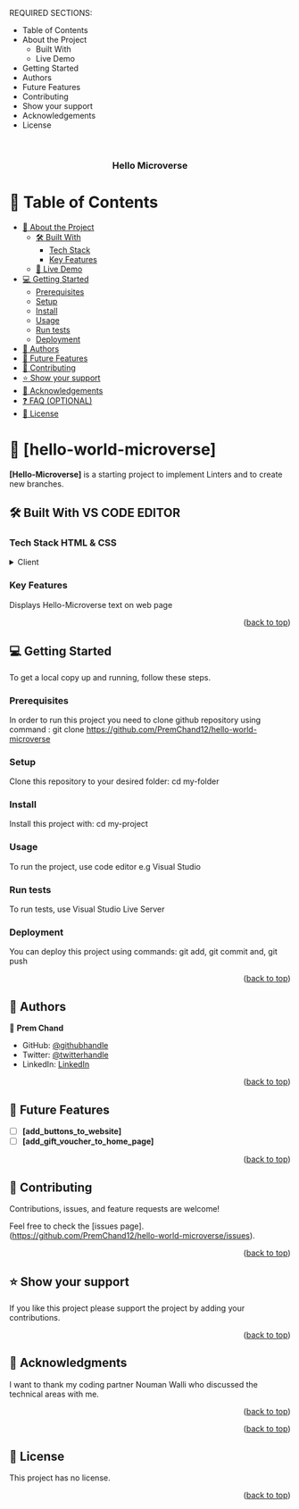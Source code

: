 <a name="readme-top"></a>
REQUIRED SECTIONS:
- Table of Contents
- About the Project
  - Built With
  - Live Demo
- Getting Started
- Authors
- Future Features
- Contributing
- Show your support
- Acknowledgements
- License

<div align="center">
  
  <br/>

  <h3><b>Hello Microverse</b></h3>

</div>


# 📗 Table of Contents

- [📖 About the Project](#about-project)
  - [🛠 Built With](#built-with)
    - [Tech Stack](#tech-stack)
    - [Key Features](#key-features)
  - [🚀 Live Demo](#live-demo)
- [💻 Getting Started](#getting-started)
  - [Prerequisites](#prerequisites)
  - [Setup](#setup)
  - [Install](#install)
  - [Usage](#usage)
  - [Run tests](#run-tests)
  - [Deployment](#deployment)
- [👥 Authors](#authors)
- [🔭 Future Features](#future-features)
- [🤝 Contributing](#contributing)
- [⭐️ Show your support](#support)
- [🙏 Acknowledgements](#acknowledgements)
- [❓ FAQ (OPTIONAL)](#faq)
- [📝 License](#license)


# 📖 [hello-world-microverse] <a name="about-project"></a>

**[Hello-Microverse]** is a starting project to implement Linters and to create new branches.

## 🛠 Built With <a name="built-with">VS CODE EDITOR</a>

### Tech Stack <a name="tech-stack">HTML & CSS</a> 
  <details>
    <summary>Client</summary>
    <ul>
      <li>HTML</li>
      <li>CSS</li>
    </ul>
  </details>

### Key Features <a name="key-features"></a> 

Displays Hello-Microverse text on web page

<p align="right">(<a href="#readme-top">back to top</a>)</p>


## 💻 Getting Started <a name="getting-started"></a>

To get a local copy up and running, follow these steps.

### Prerequisites

In order to run this project you need to clone github repository using command : git clone https://github.com/PremChand12/hello-world-microverse

### Setup

Clone this repository to your desired folder: cd my-folder

### Install

Install this project with: cd my-project

### Usage

To run the project, use code editor e.g Visual Studio

### Run tests

To run tests, use Visual Studio Live Server

### Deployment

You can deploy this project using commands:
git add,
git commit and,
git push

<p align="right">(<a href="#readme-top">back to top</a>)</p>


## 👥 Authors <a name="authors"></a>

👤 **Prem Chand**

- GitHub: [@githubhandle](https://github.com/PremChand12)
- Twitter: [@twitterhandle](https://twitter.com/Chandu1111112)
- LinkedIn: [LinkedIn](https://www.linkedin.com/in/prem-chand-maddati-15a69a1a8/)

<p align="right">(<a href="#readme-top">back to top</a>)</p>

## 🔭 Future Features <a name="future-features"></a>

- [ ] **[add_buttons_to_website]**
- [ ] **[add_gift_voucher_to_home_page]**

<p align="right">(<a href="#readme-top">back to top</a>)</p>

## 🤝 Contributing <a name="contributing"></a>

Contributions, issues, and feature requests are welcome!

Feel free to check the [issues page].(https://github.com/PremChand12/hello-world-microverse/issues).

<p align="right">(<a href="#readme-top">back to top</a>)</p>


## ⭐️ Show your support <a name="support"></a>

If you like this project please support the project by adding your contributions.

<p align="right">(<a href="#readme-top">back to top</a>)</p>

## 🙏 Acknowledgments <a name="acknowledgements"></a>

I want to thank my coding partner Nouman Walli who discussed the technical areas with me.

<p align="right">(<a href="#readme-top">back to top</a>)</p>

<p align="right">(<a href="#readme-top">back to top</a>)</p>

## 📝 License <a name="license"></a>

This project has no license.

<p align="right">(<a href="#readme-top">back to top</a>)</p>
